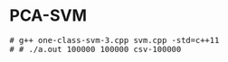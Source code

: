 # PCA-SVM

<pre>
# g++ one-class-svm-3.cpp svm.cpp -std=c++11
# # ./a.out 100000 100000 csv-100000
</pre>